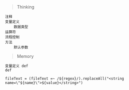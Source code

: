 > Thinking

```
注释
变量定义
    数据类型
运算符
流程控制
方法
    默认参数
```

> Memory

```
变量定义 def
def

fileText = (fileText =~ /${regex}/).replaceAll("<string name=\"${name}\">${value}</string>")

```

